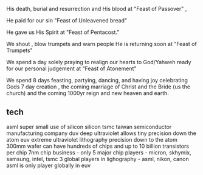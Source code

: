 His death, burial and resurrection and His blood at  "Feast of Passover" ,

He paid for our sin "Feast of Unleavened bread"

He gave us His Spirit at "Feast of Pentacost."

We shout , blow trumpets and warn  people He is returning soon at "Feast of Trumpets"

We spend a day solely praying to realign our hearts to God/Yahweh ready for our personal judgement at "Feast of Atonement"

We spend 8 days  feasting, partying, dancing, and having joy celebrating Gods 7 day creation , the coming marriage of Christ and the Bride (us the church) and the coming 1000yr reign and new heaven and earth.

## tech

asml super small use of silicon
silicon
tsmc taiwan semiconductor manufacturing company
duv deep ultraviolet allows tiny precision down the atom
euv extreme ultraviolet lithography precision down to the atom
300mm wafer can have hundreds of chips and up to 10 billion transistors per chip
7nm chip business - only 5 major chip players - micron, skhymix, samsung, intel, tsmc
3 global players in lighography - asml, nikon, canon 
asml is only player globally in euv 